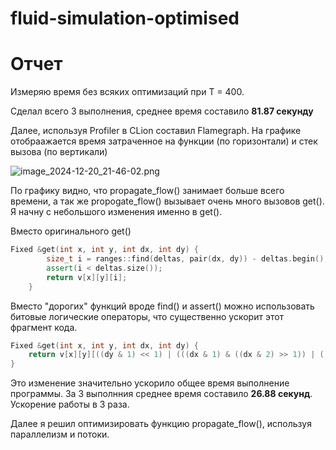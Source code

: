 # fluid-simulation-optimised

# Отчет

Измеряю время без всяких оптимизаций при T = 400.

Сделал всего 3 выполнения, среднее время составило **81.87 секунду**

Далее, используя Profiler в CLion составил Flamegraph. На графике отобраажается время затраченное на функции (по горизонтали) и стек вызова (по вертикали)

![image_2024-12-20_21-46-02.png](..%2F..%2FDownloads%2FTelegram%20Desktop%2Fimage_2024-12-20_21-46-02.png)

По графику видно, что propagate_flow() занимает больше всего времени, а так же  propogate_flow() вызывает очень много вызовов get(). Я начну с небольшого изменения именно в get().

Вместо оригинального get()
```C++
Fixed &get(int x, int y, int dx, int dy) {
        size_t i = ranges::find(deltas, pair(dx, dy)) - deltas.begin();
        assert(i < deltas.size());
        return v[x][y][i];
    }
```
Вместо "дорогих" функций вроде find() и assert() можно использовать битовые логические операторы, что существенно ускорит этот фрагмент кода.
```c++
Fixed &get(int x, int y, int dx, int dy) {
    return v[x][y][((dy & 1) << 1) | (((dx & 1) & ((dx & 2) >> 1)) | ((dy & 1) & ((dy & 2) >> 1)))];
}
```
Это изменение значительно ускорило общее время выполнение программы. За 3 выполнния среднее время составило **26.88 секунд**.
Ускорение работы в 3 раза.

Далее я решил оптимизировать функцию propagate_flow(), используя параллелизм и потоки. 
